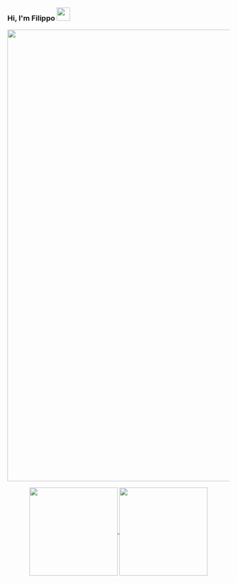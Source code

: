 ### Hi, I'm Filippo <img src="https://user-images.githubusercontent.com/74038190/214644152-52f47eb3-5e31-4f47-8758-05c9468d5596.gif" width="30">

<img src="https://user-images.githubusercontent.com/74038190/212284100-561aa473-3905-4a80-b561-0d28506553ee.gif" width="1024">

<p align="center">
  <a href="https://github.com/anuraghazra/github-readme-stats">
    <img 
      height=200
      align="center" 
      src="https://github-readme-stats.vercel.app/api?username=FilippoFantinato&theme=dark&show_icons=true&rank_icon=github&card_width=1024" />
  </a>
  <a href="https://github.com/anuraghazra/github-readme-stats">
    <img 
      height=200
      align="center" 
      src="https://github-readme-stats.vercel.app/api/top-langs/?username=FilippoFantinato&layout=compact&theme=dark&langs_count=8&hide=Jupyter%20Notebook&size_weight=0.5&count_weight=0.5&card_width=1024" />
  </a>
</p>

<!--
**FilippoFantinato/FilippoFantinato** is a ✨ _special_ ✨ repository because its `README.md` (this file) appears on your GitHub profile.

Here are some ideas to get you started:

- 🔭 I’m currently working on ...
- 🌱 I’m currently learning ...
- 👯 I’m looking to collaborate on ...
- 🤔 I’m looking for help with ...
- 💬 Ask me about ...
- 📫 How to reach me: ...
- 😄 Pronouns: ...
- ⚡ Fun fact: ...
-->
